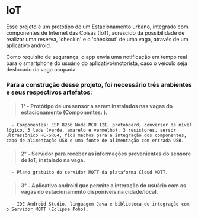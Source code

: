 # IoT
>
Esse projeto é um protótipo de um Estacionamento urbano, integrado com componentes de Internet das Coisas (IoT), acrescido da possibilidade de realizar uma reserva, 'checkin' e o 'checkout' de uma vaga, através de um aplicativo android.
>>>
Como requisito de segurança, o app envia uma notificação em tempo real para o smartphone do usuário do aplicativo/motorista, caso o veículo seja deslocado da vaga ocupada.
>>>
### Para a construção desse projeto, foi necessário três ambientes e seus respectivos artefatos:
  > #### **1° - Protótipo de um sensor a serem instalados nas vagas do estacionamento (Componentes: ).**
      - Componentes: ESP 8266 Node MCU 12E, protoboard, conversor de nível lógico, 3 leds (verde, amarelo e vermelho), 3 resistores, sersor ultrassônico HC-SR04, fios machos para a integração dos componentes, cabo de alimentação USB e uma fonte de alimentação com entrada USB.
   >>
  > #### **2° - Servidor para receber as informações provenientes do sensore de IoT, instalado na vaga.**
      - Plano gratuito do servidor MQTT da plataforma Cloud MQTT.
   >>
  > #### **3° - Aplicativo android que permite a interação do usuário com as vagas do estacionamento disponíveis na cidade/local.**
      - IDE Android Studio, linguagem Java e biblioteca de integração com o Servidor MQTT (Eclipse Poho).
